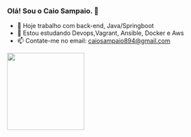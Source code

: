 ### Olá! Sou o Caio Sampaio. 👋

- 🔭 Hoje trabalho com back-end, Java/Springboot
- 🌱 Estou estudando Devops,Vagrant, Ansible, Docker e Aws
- 📫 Contate-me no email: caiosampaio894@gmail.com

<div>
    <a href="https://github.com/caiosampaio894">
    <img height="180em" src="https://github-readme-stats.vercel.app/api?username=caiosampaio894&show_icons=true&theme=dark&include_all_commits=true&count_private=true'/>
     <img height="180em" src="https://github-readme-stats.vercel.app/top-langs/?username=caiosampaio894&layout=compact&langs_count=16&theme=dark"/>
</div>
                                                                                                                                                 

<link rel="stylesheet" href="https://cdn.jsdelivr.net/gh/devicons/devicon@v2.15.1/devicon.min.css">                                                   
<link rel="stylesheet" href="https://cdn.jsdelivr.net/gh/devicons/devicon@v2.15.1/devicon.min.css">
<link rel="stylesheet" href="https://cdn.jsdelivr.net/gh/devicons/devicon@v2.15.1/devicon.min.css">
<link rel="stylesheet" href="https://cdn.jsdelivr.net/gh/devicons/devicon@v2.15.1/devicon.min.css">
                                                                                                  
 ##

<div>
                                                                                                                                                                   <a href="https://www.linkedin.com/in/caiosampaio894/" src="https://img.shields.io/badge/LinkedIn-0077B5?style=for-the-   badge&logo=linkedin&logoColor=white"> <a/>                           
                                                                                                 
</div>                                                                                                  
                              

